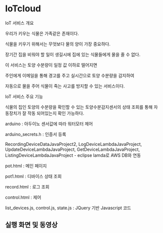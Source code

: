 # IoTcloud

IoT 서비스  개요

우리가 키우는 식물은 가족같은 존재이다. 

식물을 키우기 위해서는 무엇보다 물의 양이 가장 중요하다. 

장기간 집을 비워야 할 일이 생길시에 집에 있는 식물들에게 물을 줄 수 없다.

이 서비스는 토양 수분량이 일정 값 이하로 떨어지면

주인에게 이메일을 통해 경고를 주고 실시간으로 토양 수분량을 감지하여

자동으로 물을 주어 식물이 죽는 사고를 방지할 수 있는 서비스이다.  


IoT 서비스 주요 기능

식물의 집인 토양의 수분량을 확인할 수 있는 토양수분감지센서의 상태 조회를 통해 자동장치가 잘 작동 되어있는지 확인 가능하다.

arduino : 아두이노 센서값에 따라 워터모터 제어

arduino_secrets.h : 인증서 등록

RecordingDeviceDataJavaProject2, LogDeviceLambdaJavaProject, UpdateDeviceLambdaJavaProject, GetDeviceLambdaJavaProject, ListingDeviceLambdaJavaProject - eclipse lamda로 AWS DB와 연동

pot.html : 메인 페이지

pot1.html : 디바이스 상태 조회

record.html : 로그 조회

control.html : 제어

list_devices.js, control.js, state.js : JQuery 기반 Javascript 코드


실행 화면 및 동영상
-

